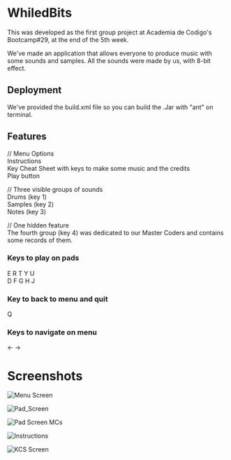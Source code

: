 # WhiledBits
This was developed as the first group project at Academia de Codigo's Bootcamp#29, at the end of the 5th week.

We've made an application that allows everyone to produce music with some sounds and samples. All the sounds were made by us, with 8-bit effect.

## Deployment
We've provided the build.xml file so you can build the .Jar with "ant" on terminal.

## Features

// Menu Options  
Instructions  
Key Cheat Sheet with keys to make some music and the credits  
Play button  

// Three visible groups of sounds  
Drums (key 1)  
Samples (key 2)  
Notes (key 3)  

// One hidden feature  
The fourth group (key 4) was dedicated to our Master Coders and contains some records of them.
  
### Keys to play on pads
  E R T Y U  
  D F G H J
### Key to back to menu and quit
  Q
### Keys to navigate on menu
  <- ->

# Screenshots

![Menu Screen](https://i.imgur.com/Lyf6drA.png)

![Pad_Screen](https://imgur.com/ZU7iVr2.png)

![Pad Screen MCs](https://imgur.com/5quSMzE.png)

![Instructions](https://imgur.com/z2u3TlF.png)

![KCS Screen](https://imgur.com/farCvFm.png)
